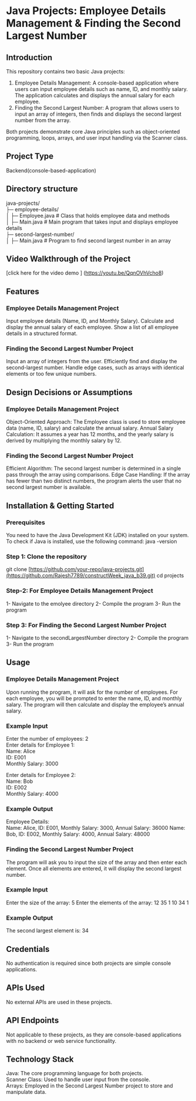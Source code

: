 # Java Projects: Employee Details Management & Finding the Second Largest Number

## Introduction
This repository contains two basic Java projects:

1. Employee Details Management: A console-based application where users can input employee details such as name, ID, and monthly salary. The application calculates and displays the annual salary for each employee.
2. Finding the Second Largest Number: A program that allows users to input an array of integers, then finds and displays the second largest number from the array.

Both projects demonstrate core Java principles such as object-oriented programming, loops, arrays, and user input handling via the Scanner class.

## Project Type
Backend(console-based-application)

## Directory structure
java-projects/  
├─ employee-details/  
│  ├─ Employee.java  # Class that holds employee data and methods  
│  ├─ Main.java      # Main program that takes input and displays employee details  
├─ second-largest-number/  
│  ├─ Main.java      # Program to find second largest number in an array  

## Video Walkthrough of the Project
[click here for the video demo ] (https://youtu.be/QqnOVhVcho8)

## Features
### Employee Details Management Project
Input employee details (Name, ID, and Monthly Salary).
Calculate and display the annual salary of each employee.
Show a list of all employee details in a structured format.
### Finding the Second Largest Number Project
Input an array of integers from the user.
Efficiently find and display the second-largest number.
Handle edge cases, such as arrays with identical elements or too few unique numbers.

## Design Decisions or Assumptions
### Employee Details Management Project
Object-Oriented Approach: The Employee class is used to store employee data (name, ID, salary) and calculate the annual salary.
Annual Salary Calculation: It assumes a year has 12 months, and the yearly salary is derived by multiplying the monthly salary by 12.
### Finding the Second Largest Number Project
Efficient Algorithm: The second largest number is determined in a single pass through the array using comparisons.
Edge Case Handling: If the array has fewer than two distinct numbers, the program alerts the user that no second largest number is available.

## Installation & Getting Started
### Prerequisites
You need to have the Java Development Kit (JDK) installed on your system. To check if Java is installed, use the following command:
java -version
### Step 1: Clone the repository
git clone [https://github.com/your-repo/java-projects.git](https://github.com/Rajesh7789/constructWeek_java_b39.git)
cd projects
### Step-2: For Employee Details Management Project
1- Navigate to the emolyee directory
2- Compile the program
3- Run the program
### Step 3: For Finding the Second Largest Number Project
1- Navigate to the secondLargestNumber directory
2- Compile the program
3- Run the program

## Usage
### Employee Details Management Project
Upon running the program, it will ask for the number of employees. For each employee, you will be prompted to enter the name, ID, and monthly salary. The program will then calculate and display the employee’s annual salary.

### Example Input
Enter the number of employees: 2  
Enter details for Employee 1:  
Name: Alice  
ID: E001  
Monthly Salary: 3000  

Enter details for Employee 2:  
Name: Bob  
ID: E002  
Monthly Salary: 4000  

### Example Output
Employee Details:  
Name: Alice, ID: E001, Monthly Salary: 3000, Annual Salary: 36000
Name: Bob, ID: E002, Monthly Salary: 4000, Annual Salary: 48000

### Finding the Second Largest Number Project
The program will ask you to input the size of the array and then enter each element. Once all elements are entered, it will display the second largest number.

### Example Input
Enter the size of the array: 5
Enter the elements of the array: 12 35 1 10 34 1

### Example Output
The second largest element is: 34

## Credentials
No authentication is required since both projects are simple console applications.

## APIs Used
No external APIs are used in these projects.

## API Endpoints
Not applicable to these projects, as they are console-based applications with no backend or web service functionality.

## Technology Stack
Java: The core programming language for both projects.  
Scanner Class: Used to handle user input from the console.  
Arrays: Employed in the Second Largest Number project to store and manipulate data.



